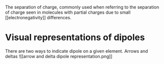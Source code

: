 The separation of charge, commonly used when referring to the separation of charge seen in molecules with partial charges due to small [[electronegativity]] differences. 

# Visual representations of dipoles
There are two ways to indicate dipole on a given element. Arrows and deltas
![[arrow and delta dipole representation.png]]